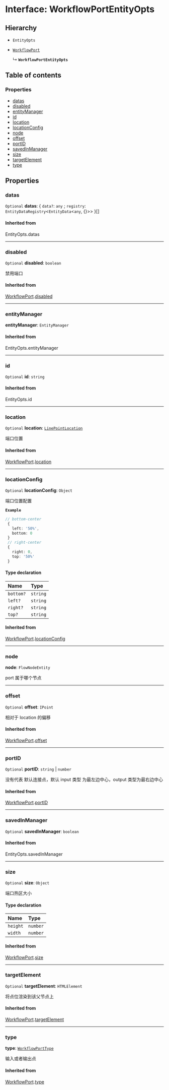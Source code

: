 # Interface: WorkflowPortEntityOpts

## Hierarchy

* `EntityOpts`

* [`WorkflowPort`](/auto-docs/free-layout-core/interfaces/WorkflowPort.md)

  ↳ **`WorkflowPortEntityOpts`**

## Table of contents

### Properties

* [datas](/auto-docs/free-layout-core/interfaces/WorkflowPortEntityOpts.md#datas)
* [disabled](/auto-docs/free-layout-core/interfaces/WorkflowPortEntityOpts.md#disabled)
* [entityManager](/auto-docs/free-layout-core/interfaces/WorkflowPortEntityOpts.md#entitymanager)
* [id](/auto-docs/free-layout-core/interfaces/WorkflowPortEntityOpts.md#id)
* [location](/auto-docs/free-layout-core/interfaces/WorkflowPortEntityOpts.md#location)
* [locationConfig](/auto-docs/free-layout-core/interfaces/WorkflowPortEntityOpts.md#locationconfig)
* [node](/auto-docs/free-layout-core/interfaces/WorkflowPortEntityOpts.md#node)
* [offset](/auto-docs/free-layout-core/interfaces/WorkflowPortEntityOpts.md#offset)
* [portID](/auto-docs/free-layout-core/interfaces/WorkflowPortEntityOpts.md#portid)
* [savedInManager](/auto-docs/free-layout-core/interfaces/WorkflowPortEntityOpts.md#savedinmanager)
* [size](/auto-docs/free-layout-core/interfaces/WorkflowPortEntityOpts.md#size)
* [targetElement](/auto-docs/free-layout-core/interfaces/WorkflowPortEntityOpts.md#targetelement)
* [type](/auto-docs/free-layout-core/interfaces/WorkflowPortEntityOpts.md#type)

## Properties

### datas

`Optional` **datas**: { `data?`: `any` ; `registry`: `EntityDataRegistry`<`EntityData`<`any`, {}>>  }\[]

#### Inherited from

EntityOpts.datas

***

### disabled

`Optional` **disabled**: `boolean`

禁用端口

#### Inherited from

[WorkflowPort](/auto-docs/free-layout-core/interfaces/WorkflowPort.md).[disabled](/auto-docs/free-layout-core/interfaces/WorkflowPort.md#disabled)

***

### entityManager

**entityManager**: `EntityManager`

#### Inherited from

EntityOpts.entityManager

***

### id

`Optional` **id**: `string`

#### Inherited from

EntityOpts.id

***

### location

`Optional` **location**: [`LinePointLocation`](/auto-docs/free-layout-core/types/LinePointLocation.md)

端口位置

#### Inherited from

[WorkflowPort](/auto-docs/free-layout-core/interfaces/WorkflowPort.md).[location](/auto-docs/free-layout-core/interfaces/WorkflowPort.md#location)

***

### locationConfig

`Optional` **locationConfig**: `Object`

端口位置配置

**`Example`**

```ts
// bottom-center
 {
   left: '50%',
   bottom: 0
 }
 // right-center
 {
   right: 0,
   top: '50%'
 }
```

#### Type declaration

| Name | Type |
| :------ | :------ |
| `bottom?` | `string` | `number` |
| `left?` | `string` | `number` |
| `right?` | `string` | `number` |
| `top?` | `string` | `number` |

#### Inherited from

[WorkflowPort](/auto-docs/free-layout-core/interfaces/WorkflowPort.md).[locationConfig](/auto-docs/free-layout-core/interfaces/WorkflowPort.md#locationconfig)

***

### node

**node**: `FlowNodeEntity`

port 属于哪个节点

***

### offset

`Optional` **offset**: `IPoint`

相对于 location 的偏移

#### Inherited from

[WorkflowPort](/auto-docs/free-layout-core/interfaces/WorkflowPort.md).[offset](/auto-docs/free-layout-core/interfaces/WorkflowPort.md#offset)

***

### portID

`Optional` **portID**: `string` | `number`

没有代表 默认连接点，默认 input 类型 为最左边中心，output 类型为最右边中心

#### Inherited from

[WorkflowPort](/auto-docs/free-layout-core/interfaces/WorkflowPort.md).[portID](/auto-docs/free-layout-core/interfaces/WorkflowPort.md#portid)

***

### savedInManager

`Optional` **savedInManager**: `boolean`

#### Inherited from

EntityOpts.savedInManager

***

### size

`Optional` **size**: `Object`

端口热区大小

#### Type declaration

| Name | Type |
| :------ | :------ |
| `height` | `number` |
| `width` | `number` |

#### Inherited from

[WorkflowPort](/auto-docs/free-layout-core/interfaces/WorkflowPort.md).[size](/auto-docs/free-layout-core/interfaces/WorkflowPort.md#size)

***

### targetElement

`Optional` **targetElement**: `HTMLElement`

将点位渲染到该父节点上

#### Inherited from

[WorkflowPort](/auto-docs/free-layout-core/interfaces/WorkflowPort.md).[targetElement](/auto-docs/free-layout-core/interfaces/WorkflowPort.md#targetelement)

***

### type

**type**: [`WorkflowPortType`](/auto-docs/free-layout-core/types/WorkflowPortType.md)

输入或者输出点

#### Inherited from

[WorkflowPort](/auto-docs/free-layout-core/interfaces/WorkflowPort.md).[type](/auto-docs/free-layout-core/interfaces/WorkflowPort.md#type)
